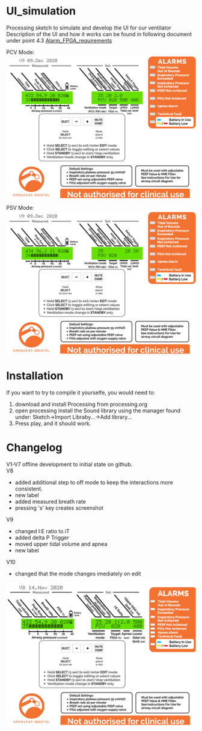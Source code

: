 # UI_simulation
Processing sketch to simulate and develop the UI for our ventilator
Description of the UI and how it works can be found in following document under point 4.3
[Alarm_FPGA_requirements](https://docs.google.com/document/d/1dEHIGsteZMBpsoigabnPNWnhxVUWwxQ_PIZxRMofxKk/edit?usp=sharing)

PCV Mode:
![PCVMode](PCV.png)

PSV Mode:
![PSVMode](PSV.png)

# Installation
If you want to try to compile it yourselfe, you would need to:
1. download  and install Processing from processing.org
2. open processing install the Sound library using the manager found under: Sketch->Import Libraby...->Add library...
3. Press play, and it should work.

# Changelog
V1-V7 offline development to initial state on github.  
V8  
- added additional step to off mode to keep the interactions more consistent.
- new label
- added measured breath rate
- pressing 's' key creates screenshot   

V9  
- changed I:E ratio to iT
- added delta P Trigger
- moved upper tidal volume and apnea
- new label  

V10  
- changed that the mode changes imediately on edit


![alt text](https://github.com/Open-Vent-Bristol/UI_simulation/blob/main/screen.png)  
